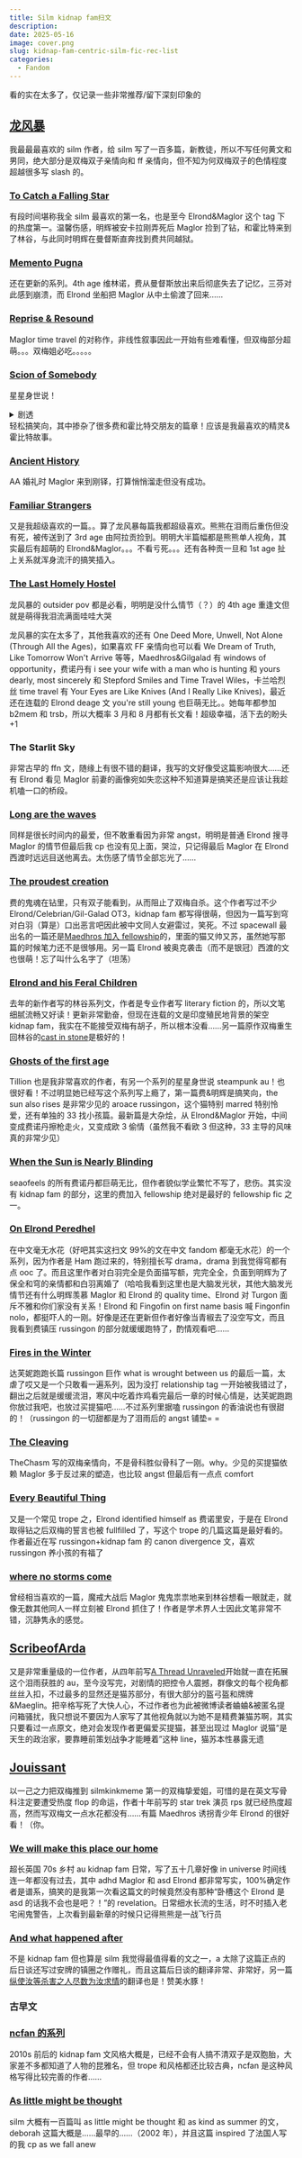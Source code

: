 ```yaml
---
title: Silm kidnap fam扫文
description:
date: 2025-05-16
image: cover.png
slug: kidnap-fam-centric-silm-fic-rec-list
categories:
  - Fandom
---
```


看的实在太多了，仅记录一些非常推荐/留下深刻印象的

## [龙风暴](https://archiveofourown.org/users/Drag0nst0rm/pseuds/Drag0nst0rm)

我最最最喜欢的 silm 作者，给 silm 写了一百多篇，新教徒，所以不写任何黄文和男同，绝大部分是双梅双子亲情向和 ff 亲情向，但不知为何双梅双子的色情程度超越很多写 slash 的。

### [To Catch a Falling Star](https://archiveofourown.org/works/14774276/chapters/34169426)

有段时间堪称我全 silm 最喜欢的第一名，也是至今 Elrond&Maglor 这个 tag 下的热度第一。温馨伤感，明辉被安卡拉刚弄死后 Maglor 捡到了钻，和霍比特来到了林谷，与此同时明辉在曼督斯直奔找到费共同越狱。

### [Memento Pugna](https://archiveofourown.org/works/31016411/chapters/76614821)

还在更新的系列。4th age 维林诺，费从曼督斯放出来后彻底失去了记忆，三芬对此感到崩溃，而 Elrond 坐船把 Maglor 从中土偷渡了回来……

### [Reprise & Resound](https://archiveofourown.org/works/33503059)

Maglor time travel 的对称作，非线性叙事因此一开始有些难看懂，但双梅部分超萌。。。双梅姐必吃。。。。。

### [Scion of Somebody](https://archiveofourown.org/works/17654294/chapters/41633858)

星星身世说！

<details>
<summary>剧透</summary>算是比较常见的一种，星星是卡兰异性恋的产物，但星并不知道。
</details>
轻松搞笑向，其中掺杂了很多费和霍比特交朋友的篇章！应该是我最喜欢的精灵&霍比特故事。

### [Ancient History](https://archiveofourown.org/works/17869577)

AA 婚礼时 Maglor 来到刚铎，打算悄悄溜走但没有成功。

### [Familiar Strangers](https://archiveofourown.org/works/45900880)

又是我超级喜欢的一篇。。算了龙风暴每篇我都超级喜欢。熊熊在泪雨后重伤但没有死，被传送到了 3rd age 由阿拉贡捡到。明明大半篇幅都是熊熊单人视角，其实最后有超萌的 Elrond&Maglor。。。不看亏死。。。还有各种贡一旦和 1st age 扯上关系就浑身流汗的搞笑插入。

### [The Last Homely Hostel](https://archiveofourown.org/works/49655122)

龙风暴的 outsider pov 都是必看，明明是没什么情节（？）的 4th age 重逢文但就是萌得我泪流满面哇哇大哭

龙风暴的实在太多了，其他我喜欢的还有 One Deed More, Unwell, Not Alone (Through All the Ages)，如果喜欢 FF 亲情向也可以看 We Dream of Truth, Like Tomorrow Won't Arrive 等等，Maedhros&Gilgalad 有 windows of opportunity，费诺丹有 i see your wife with a man who is hunting 和 yours dearly, most sincerely 和 Stepford Smiles and Time Travel Wiles，卡兰哈烈丝 time travel 有 Your Eyes are Like Knives (And I Really Like Knives)，最近还在连载的 Elrond deage 文 you're still young 也巨萌无比。。她每年都参加 b2mem 和 trsb，所以大概率 3 月和 8 月都有长文看！超级幸福，活下去的盼头+1

### The Starlit Sky

非常古早的 ffn 文，随缘上有很不错的翻译，我写的文好像受这篇影响很大……还有 Elrond 看见 Maglor 前妻的画像宛如失恋这种不知道算是搞笑还是应该让我趁机嗑一口的桥段。

### [Long are the waves](https://archiveofourown.org/works/26204758/chapters/63773584)

同样是很长时间内的最爱，但不敢重看因为非常 angst，明明是普通 Elrond 搜寻 Maglor 的情节但最后我 cp 也没有见上面，哭泣，只记得最后 Maglor 在 Elrond 西渡时远远目送他离去。太伤感了情节全部忘光了……

### [The proudest creation](https://archiveofourown.org/works/18295325/chapters/43302248)

费的鬼魂在钻里，只有双子能看到，从而阻止了双梅自杀。这个作者写过不少 Elrond/Celebrian/Gil-Galad OT3，kidnap fam 都写得很萌，但因为一篇写到穹对白羽（算是）口出恶言吧因此被中文同人女避雷过，笑死。不过 spacewall 最出名的一篇还是[Maedhros 加入 fellowship](https://archiveofourown.org/works/14152593/chapters/32618595)的，里面的猫又帅又苏，虽然她写那篇的时候笔力还不是很够用。另一篇 Elrond 被奥克袭击（而不是银冠）西渡的文也很萌！忘了叫什么名字了（坦荡）

### [Elrond and his Feral Children](https://archiveofourown.org/series/4347304)

去年的新作者写的林谷系列文，作者是专业作者写 literary fiction 的，所以文笔细腻流畅又好读！更新非常勤奋，但现在连载的文是印度殖民地背景的架空 kidnap fam，我实在不能接受双梅有胡子，所以根本没看……另一篇原作双梅重生回林谷的[cast in stone](https://archiveofourown.org/works/59915644/chapters/152853367)是极好的！

### [Ghosts of the first age](https://archiveofourown.org/series/3931912)

Tillion 也是我非常喜欢的作者，有另一个系列的星星身世说 steampunk au！也很好看！不过明显她已经写这个系列写上瘾了，第一篇费&明辉是搞笑向，the sun also rises 是非常少见的 aroace russingon，这个猫特别 marred 特别怜爱，还有单独的 33 找小孩篇。最新篇是大杂烩，从 Elrond&Maglor 开始，中间变成费诺丹擦枪走火，又变成欧 3 偷情（虽然我不看欧 3 但这种，33 主导的风味真的非常少见）

### [When the Sun is Nearly Blinding](https://archiveofourown.org/works/54549385/chapters/138212479)

seaofeels 的所有费诺丹都巨萌无比，但作者貌似学业繁忙不写了，悲伤。其实没有 kidnap fam 的部分，这里的费加入 fellowship 绝对是最好的 fellowship fic 之一。

### [On Elrond Peredhel](https://archiveofourown.org/series/3869074)

在中文毫无水花（好吧其实这扫文 99%的文在中文 fandom 都毫无水花）的一个系列，因为作者是 Ham 跑过来的，特别擅长写 drama，drama 到我觉得穹都有点 ooc 了。而且这里作者对白羽完全是负面描写额，完完全全，负面到明辉为了保全和穹的亲情都和白羽离婚了（哈哈我看到这里也是大脑发光状，其他大脑发光情节还有什么明辉羡慕 Maglor 和 Elrond 的 quality time、Elrond 对 Turgon 面斥不雅和你们家没有关系！Elrond 和 Fingofin on first name basis 喊 Fingonfin nolo，都挺吓人的一刚。好像是还在更新但作者好像当青椒去了没空写文，而且我看到费镇压 russingon 的部分就缓缓跑特了，酌情观看吧……

### [Fires in the Winter](https://archiveofourown.org/works/28068801/chapters/68765601)

达芙妮跑跑长篇 russingon 巨作 what is wrought between us 的最后一篇，太虐了哎又是一个只敢看一遍系列，因为没打 relationship tag 一开始被我错过了，翻出之后就是缓缓流泪，寒风中吃着炸鸡看完最后一章的时候心情是，达芙妮跑跑你放过我吧，也放过买提猫吧……不过系列里据嗑 russingon 的香油说也有很甜的！（russingon 的一切甜都是为了泪雨后的 angst 铺垫= =

### [The Cleaving](https://archiveofourown.org/works/53998654)

TheChasm 写的双梅亲情向，不是骨科胜似骨科了一刚。why。少见的买提猫依赖 Maglor 多于反过来的塑造，也比较 angst 但最后有一点点 comfort

### [Every Beautiful Thing](https://archiveofourown.org/works/50121622)

又是一个常见 trope 之，Elrond identified himself as 费诺里安，于是在 Elrond 取得钻之后双梅的誓言也被 fullfilled 了，写这个 trope 的几篇这篇是最好看的。作者最近在写 russingon+kidnap fam 的 canon divergence 文，喜欢 russingon 养小孩的有福了

### [where no storms come](https://archiveofourown.org/works/33677407)

曾经相当喜欢的一篇，魔戒大战后 Maglor 鬼鬼祟祟地来到林谷想看一眼就走，就像无数其他同人一样立刻被 Elrond 抓住了！作者是学术界人士因此文笔非常不错，沉静隽永的感觉。

## [ScribeofArda](https://archiveofourown.org/users/ScribeofArda)

又是非常重量级的一位作者，从四年前写[A Thread Unraveled](https://archiveofourown.org/works/32920228/chapters/81701080)开始就一直在拓展这个泪雨获胜的 au，至今没写完，对剧情的把控令人震撼，群像文的每个视角都丝丝入扣，不过最多的显然还是猫苏部分，有很大部分的盔弓盔和牌牌&Maeglin。把辛格写死了大快人心，不过作者也为此被微博读者蛐蛐&被匿名提问箱骚扰，我只想说不要因为人家写了其他视角就以为她不是精费兼猫苏啊，其实只要看过一点原文，绝对会发现作者更偏爱买提猫，甚至出现过 Maglor 说猫“是天生的政治家，要靠睡前策划战争才能睡着”这种 line，猫苏本性暴露无遗

## [Jouissant](https://archiveofourown.org/users/jouissant/works?fandom_id=230931)

以一己之力把双梅推到 silmkinkmeme 第一的双梅挚爱姐，可惜的是在英文写骨科注定要遭受热度 flop 的命运，作者十年前写的 star trek 演员 rps 就已经热度超高，然而写双梅文一点水花都没有……有篇 Maedhros 诱拐青少年 Elrond 的很好看！（你。

### [We will make this place our home](https://archiveofourown.org/works/35884453/chapters/89476099)

超长英国 70s 乡村 au kidnap fam 日常，写了五十几章好像 in universe 时间线连一年都没有过去，其中 adhd Maglor 和 asd Elrond 都非常写实，100%确定作者是谱系，搞笑的是我第一次看这篇文的时候竟然没有那种“卧槽这个 Elrond 是 asd 的话我不会也是吧？！”的 revelation。日常细水长流的生活，时不时插入老宅闹鬼警告，上次看到最新章的时候只记得熊熊是一战飞行员

### [And what happened after](https://archiveofourown.org/works/3747508/chapters/8315305)

不是 kidnap fam 但也算是 silm 我觉得最值得看的文之一，a 太除了这篇正点的后日谈还写过安牌的镇圈之作赠礼，而且这篇后日谈的翻译非常、非常好，另一篇[纵使汝等杀害之人尽数为汝求情](https://archiveofourown.org/works/26445862)的翻译也是！赞美水豚！

### 古早文

### [ncfan 的系列](https://archiveofourown.org/series/51082)

2010s 前后的 kidnap fam 文风格大概是，已经不会有人搞不清双子是双胞胎，大家差不多都知道了人物的昆雅名，但 trope 和风格都还比较古典，ncfan 是这种风格写得比较完善的作者……

### [As little might be thought](https://www.fanfiction.net/s/666649/1/As-Little-Might-Be-Thought)

silm 大概有一百篇叫 as little might be thought 和 as kind as summer 的文，deborah 这篇大概是……最早的……（2002 年），并且这篇 inspired 了法国人写的我 cp as we fall anew
